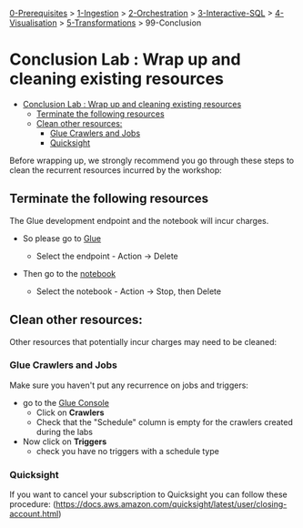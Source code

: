 [0-Prerequisites](../00_Prerequisites/README.md) > [1-Ingestion](../01_ingestion_with_glue/README.md) > [2-Orchestration](../02_orchestration/README.md) > [3-Interactive-SQL](../03_interactive_sql_queries/README.md) > [4-Visualisation](../04_visualization_and_reporting/README.md) > [5-Transformations](../05_transformations/README.md) > 99-Conclusion

# Conclusion Lab : Wrap up and cleaning existing resources

- [Conclusion Lab : Wrap up and cleaning existing resources](#conclusion-lab--wrap-up-and-cleaning-existing-resources)
  - [Terminate the following resources](#terminate-the-following-resources)
  - [Clean other resources:](#clean-other-resources)
    - [Glue Crawlers and Jobs](#glue-crawlers-and-jobs)
    - [Quicksight](#quicksight)

Before wrapping up, we strongly recommend you go through these steps to clean the recurrent resources incurred by the workshop:

## Terminate the following resources

The Glue development endpoint and the notebook will incur charges. 

* So please go to [Glue](https://console.aws.amazon.com/glue/home?region=us-east-1#etl:tab=devEndpoints)
    * Select the endpoint - Action -> Delete

* Then go to the [notebook](https://console.aws.amazon.com/glue/home?region=us-east-1#etl:tab=notebooks)
    * Select the notebook - Action -> Stop, then Delete

## Clean other resources:

Other resources that potentially incur charges may need to be cleaned:

### Glue Crawlers and Jobs

Make sure you haven't put any recurrence on jobs and triggers:

* go to the [Glue Console](https://console.aws.amazon.com/glue/)
    * Click on **Crawlers**
    * Check that the "Schedule" column is empty for the crawlers created during the labs
* Now click on **Triggers**
    * check you have no triggers with a schedule type

### Quicksight

If you want to cancel your subscription to Quicksight you can follow these procedure: (https://docs.aws.amazon.com/quicksight/latest/user/closing-account.html)
